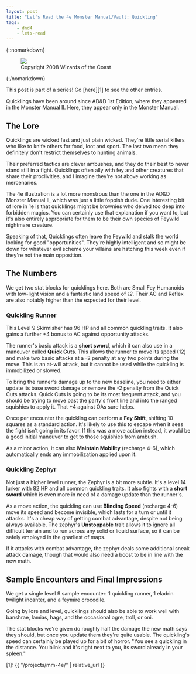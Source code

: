```yaml
---
layout: post
title: "Let's Read the 4e Monster Manual/Vault: Quickling"
tags:
    - dnd4
    - lets-read
---
```


{::nomarkdown}
<figure class="right">
  <img src="{{ "/assets/wir-mm-4e-quickling.png" | absolute_url }}"/>
  <figcaption>
    Copyright 2008 Wizards of the Coast
  </figcaption>
</figure>
{:/nomarkdown}

This post is part of a series! Go [here][1] to see the other entries.

Quicklings have been around since AD&D 1st Edition, where they appeared in the
Monster Manual II. Here, they appear only in the Monster Manual.

## The Lore

Quicklings are wicked fast and just plain wicked. They're little serial killers
who like to knife others for food, loot and sport. The last two mean they
definitely don't restrict themselves to hunting animals.

Their preferred tactics are clever ambushes, and they do their best to never
stand still in a fight. Quicklings often ally with fey and other creatures that
share their proclivities, and I imagine they're not above working as
mercenaries.

The 4e illustration is a lot more monstrous than the one in the AD&D Monster
Manual II, which was just a little foppish dude. One interesting bit of lore in
1e is that quicklings might be brownies who delved too deep into forbidden
magics. You can certainly use that explanation if you want to, but it's also
entirely appropriate for them to be their own species of Feywild nightmare
creature.

Speaking of that, Quicklings often leave the Feywild and stalk the world looking
for good "opportunities". They're highly intelligent and so might be down for
whatever evil scheme your villains are hatching this week even if they're not
the main opposition.

## The Numbers

We get two stat blocks for quicklings here. Both are Small Fey Humanoids with
low-light vision and a fantastic land speed of _12_. Their AC and Reflex are
also notably higher than the expected for their level.

### Quickling Runner

This Level 9 Skirmisher has 96 HP and all common quickling traits. It also gains
a further +4 bonus to AC against opportunity attacks.

The runner's basic attack is a **short sword**, which it can also use in a
maneuver called **Quick Cuts**. This allows the runner to move its speed (12)
and make two basic attacks at a -2 penalty at any two points during the
move. This is an at-will attack, but it cannot be used while the quickling is
immobilized or slowed.

To bring the runner's damage up to the new baseline, you need to either update
its base sword damage or remove the -2 penalty from the Quick Cuts
attacks. Quick Cuts is going to be its most frequent attack, and you should be
trying to move past the party's front line and into the ranged squishies to
apply it. That +4 against OAs sure helps.

Once per encounter the quickling can perform a **Fey Shift**, shifting 10
squares as a standard action. It's likely to use this to escape when it sees the
fight isn't going in its favor. If this was a move action instead, it would be a
good initial maneuver to get to those squishies from ambush.

As a minor action, it can also **Maintain Mobility** (recharge 4-6), which
automatically ends any immobilization applied upon it.

### Quickling Zephyr

Not just a higher level runner, the Zephyr is a bit more subtle. It's a level 14
lurker with 82 HP and all common quickling traits. It also fights with a **short
sword** which is even more in need of a damage update than the runner's.

As a move action, the quickling can use **Blinding Speed** (recharge 4-6) move
its speed and become invisible, which lasts for a turn or until it attacks. It's
a cheap way of getting combat advantage, despite not being always available. The
zephyr's **Unstoppable** trait allows it to ignore all difficult terrain and to
run across any solid or liquid surface, so it can be safely employed in the
gnarliest of maps.

If it attacks with combat advantage, the zephyr deals some additional sneak
attack damage, though that would also need a boost to be in line with the new
math.

## Sample Encounters and Final Impressions

We get a single level 9 sample encounter: 1 quickling runner, 1 eladrin twilight
incanter, and a feymire crocodile.

Going by lore and level, quicklings should also be able to work well with
banshrae, lamias, hags, and the occasional ogre, troll, or oni.

The stat blocks we're given do roughly half the damage the new math says they
should, but once you update them they're quite usable. The quickling's speed can
certainly be played up for a bit of horror. "You see a quickling in the
distance. You blink and it's right next to you, its sword already in your
spleen."

[1]: {{ "/projects/mm-4e/" | relative_url }}
